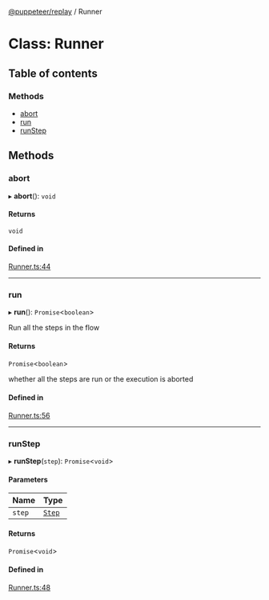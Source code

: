 [@puppeteer/replay](../README.md) / Runner

# Class: Runner

## Table of contents

### Methods

- [abort](Runner.md#abort)
- [run](Runner.md#run)
- [runStep](Runner.md#runstep)

## Methods

### abort

▸ **abort**(): `void`

#### Returns

`void`

#### Defined in

[Runner.ts:44](https://github.com/puppeteer/replay/blob/main/src/Runner.ts#L44)

---

### run

▸ **run**(): `Promise`<`boolean`\>

Run all the steps in the flow

#### Returns

`Promise`<`boolean`\>

whether all the steps are run or the execution is aborted

#### Defined in

[Runner.ts:56](https://github.com/puppeteer/replay/blob/main/src/Runner.ts#L56)

---

### runStep

▸ **runStep**(`step`): `Promise`<`void`\>

#### Parameters

| Name   | Type                                |
| :----- | :---------------------------------- |
| `step` | [`Step`](../modules/Schema.md#step) |

#### Returns

`Promise`<`void`\>

#### Defined in

[Runner.ts:48](https://github.com/puppeteer/replay/blob/main/src/Runner.ts#L48)
